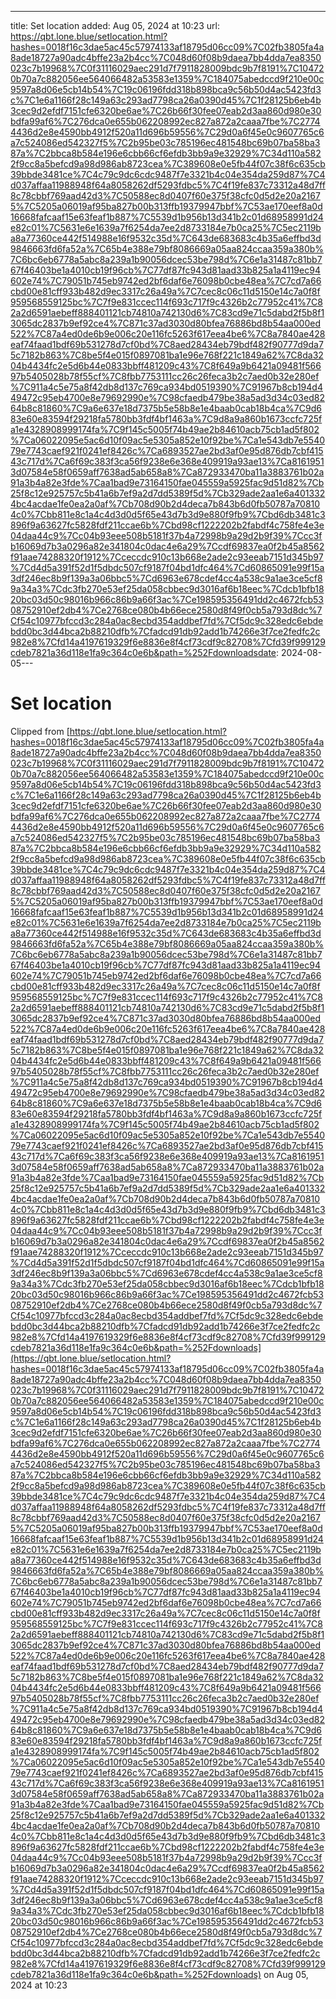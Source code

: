 ---
title: Set location
added: Aug 05, 2024 at 10:23
url: https://qbt.lone.blue/setlocation.html?hashes=0018f16c3dae5ac45c57974133af18795d06cc09%7C02fb3805fa4a8ade18727a90adc4bffe23a2b4cc%7C048d60f08b9daea7bb4dda7ea8350023c7b19968%7C0f31116029aec291d7f7911828009bdc9b7f8191%7C104720b70a7c882056ee564066482a53583e1359%7C184075abedccd9f210e00c9597a8d06e5cb14b54%7C19c06196fdd318b898bca9c56b50d4ac5423fd3c%7C1e6a1166f28c149a63c293ad7798ca26a0390d45%7C1f28125b6eb4b3cec9d2efdf7151cfe6320be6ae%7C26b66f30fee07eab2d3aa860d980e30bdfa99af6%7C276dca0e655b062208992ec827a872a2caaa7fbe%7C27744436d2e8e4590bb4912f520a11d696b59556%7C29d0a6f45e0c9607765c6a7c524086ed542327f5%7C2b95be03c785196ec481548bc69b07ba58ba387a%7C2bbca8b584e196e6cbb66cf6efdb3bb9a9e32929%7C34d110a5822f9cc8a5befcd9a98d986ab8723cea%7C389608e0e5fb44f07c38f6c635cb39bbde3481ce%7C4c79c9dc6cdc9487f7e3321b4c04e354da259d87%7C4d037affaa11988948f64a8058262df5293fdbc5%7C4f19fe837c73312a48d7ff8c78cbbf769aad42d3%7C50588ec8d0407f60e375f38cfc0d5d2e20a21675%7C5205a06019af95ba827b00b313ffb19379947bbf%7C53ae170eef8a0d16668fafcaaf15e63feaf1b887%7C5539d1b956b13d341b2c01d68958991d24e82c01%7C5631e6e1639a7f6254da7ee2d8733184e7b0ca25%7C5ec2119ba8a77360ce442f514988e16f9532c35d%7C643de683683c4b35a6effbd3d9846663fd6fa52a%7C65b4e388e79bf8086669a05aa824ccaa359a380b%7C6bc6eb6778a5abc8a239a1b90056dcec53be798d%7C6e1a31487c81bb767f46403be1a4010cb19f96cb%7C77df87fc943d81aad33b825a1a4119ec94602e74%7C79051b745eb9742ed2bf6daf6e76098b0cbe48ea%7C7cd7a66cbd00e81cff933b482d9ec3317c26a49a%7C7cec8c06c11d5150e14c7a0f8f959568559125bc%7C7f9e831ccec114f693c717f9c4326b2c77952c41%7C82a2d6591aebeff888401121cb74810a742130d6%7C83cd9e71c5dabd2f5b8f13065dc2837b9ef92ce4%7C871c37ad3030d80bfea76886bd8b54aa000ed522%7C87a4ed0de6b9e006c20e116fc5263f617eea4be6%7C8a7840ae428eaf74faad1bdf69b531278d7cf0bd%7C8aed28434eb79bdf482f90777d9da75c7182b863%7C8be5f4e015f0897081ba1e96e768f221c1849a62%7C8da3204b4434fc2e5d6b44e0833bbff481209c43%7C8f649a9b6421a09481f56697b5405028b78f55cf%7C8fbb7753111cc26c26feca3b2c7aed0b32e280ef%7C911a4c5e75a8f42db8d137c769ca934bd0519390%7C91967b8cb194d449472c95eb4700e8e79692990e%7C98cfaedb479be38a5ad3d34c03ed8264b8c81860%7C9a6e637e18d7375b5e58b8e1e4baab0cab18b4ca%7C9d683e60e83594f29218fa5780bb3fdf4bf1463a%7C9d8a9a860b1673ccfc725fa1e4328908999174fa%7C9f145c5005f74b49ae2b84610acb75cb1ad5f802%7Ca06022095e5ac6d10f09ac5e5305a852e10f92be%7Ca1e543db7e554079e7743caef921f0241ef8426c%7Ca6893527ae2bd3af0e95d876db7cbf41543c717d%7Ca6f69c383f3ca56f9238e6e368e409919a93ae13%7Ca81619513d07584e58f0659aff7638ad5ab658a8%7Ca872933470ba11a3883761b02a91a3b4a82e3fde%7Caa1bad9e73164150fae045559a5925fac9d51d82%7Cb25f8c12e925757c5b41a6b7ef9a2d7dd5389f5d%7Cb329ade2aa1e6a4013324bc4acdae1fe0ea2a0af%7Cb708d90b2d4deca7b843b6d0fb50787a708104c0%7Cbb811e8c1a4c4d3d0d5f65e43d7b3d9e880f9fb9%7Cbd6db3481c3896f9a63627fc5828fdf211ccae6b%7Cbd98cf1222202b2fabdf4c758fe4e3e04daa44c9%7Cc04b93eee508b5181f37b4a72998b9a29d2b9f39%7Ccc3fb16069d7b3a0296a82e341804c0dac4e6a29%7Ccdf69837ea0f2b45a8562f91aae74288320f1912%7Cceccdc910c13b668e2ade2c93eeab7151d345b97%7Cd4d5a391f52d1f5dbdc507cf9187f04bd1dfc464%7Cd60865091e99f15a3df246ec8b9f139a3a06bbc5%7Cd6963e678cdef4cc4a538c9a1ae3ce5cf89a34a3%7Cdc3fb270e53ef25da058cbbec9d3016af6b18eec%7Cdcb1bfb1820bc03d50c98016b966c86b9a66f3ac%7Ce198595356491dd2c4672fcb5308752910ef2db4%7Ce2768ce080b4b66ece2580d8f49f0cb5a793d8dc%7Cf54c10977bfccd3c284a0ac8ecbd354addbef7fd%7Cf5dc9c328edc6ebdebdd0bc3d44bca2b88210dfb%7Cfadcd91db92add1b74266e3f7ce2fedfc2c982e8%7Cfd14a4197619329f6e8836e8f4cf73cdf9c82708%7Cfd39f999129cdeb7821a36d118e1fa9c364c0e6b&path=%252Fdownloadsdate: 2024-08-05---

# Set location

Clipped from [https://qbt.lone.blue/setlocation.html?hashes=0018f16c3dae5ac45c57974133af18795d06cc09%7C02fb3805fa4a8ade18727a90adc4bffe23a2b4cc%7C048d60f08b9daea7bb4dda7ea8350023c7b19968%7C0f31116029aec291d7f7911828009bdc9b7f8191%7C104720b70a7c882056ee564066482a53583e1359%7C184075abedccd9f210e00c9597a8d06e5cb14b54%7C19c06196fdd318b898bca9c56b50d4ac5423fd3c%7C1e6a1166f28c149a63c293ad7798ca26a0390d45%7C1f28125b6eb4b3cec9d2efdf7151cfe6320be6ae%7C26b66f30fee07eab2d3aa860d980e30bdfa99af6%7C276dca0e655b062208992ec827a872a2caaa7fbe%7C27744436d2e8e4590bb4912f520a11d696b59556%7C29d0a6f45e0c9607765c6a7c524086ed542327f5%7C2b95be03c785196ec481548bc69b07ba58ba387a%7C2bbca8b584e196e6cbb66cf6efdb3bb9a9e32929%7C34d110a5822f9cc8a5befcd9a98d986ab8723cea%7C389608e0e5fb44f07c38f6c635cb39bbde3481ce%7C4c79c9dc6cdc9487f7e3321b4c04e354da259d87%7C4d037affaa11988948f64a8058262df5293fdbc5%7C4f19fe837c73312a48d7ff8c78cbbf769aad42d3%7C50588ec8d0407f60e375f38cfc0d5d2e20a21675%7C5205a06019af95ba827b00b313ffb19379947bbf%7C53ae170eef8a0d16668fafcaaf15e63feaf1b887%7C5539d1b956b13d341b2c01d68958991d24e82c01%7C5631e6e1639a7f6254da7ee2d8733184e7b0ca25%7C5ec2119ba8a77360ce442f514988e16f9532c35d%7C643de683683c4b35a6effbd3d9846663fd6fa52a%7C65b4e388e79bf8086669a05aa824ccaa359a380b%7C6bc6eb6778a5abc8a239a1b90056dcec53be798d%7C6e1a31487c81bb767f46403be1a4010cb19f96cb%7C77df87fc943d81aad33b825a1a4119ec94602e74%7C79051b745eb9742ed2bf6daf6e76098b0cbe48ea%7C7cd7a66cbd00e81cff933b482d9ec3317c26a49a%7C7cec8c06c11d5150e14c7a0f8f959568559125bc%7C7f9e831ccec114f693c717f9c4326b2c77952c41%7C82a2d6591aebeff888401121cb74810a742130d6%7C83cd9e71c5dabd2f5b8f13065dc2837b9ef92ce4%7C871c37ad3030d80bfea76886bd8b54aa000ed522%7C87a4ed0de6b9e006c20e116fc5263f617eea4be6%7C8a7840ae428eaf74faad1bdf69b531278d7cf0bd%7C8aed28434eb79bdf482f90777d9da75c7182b863%7C8be5f4e015f0897081ba1e96e768f221c1849a62%7C8da3204b4434fc2e5d6b44e0833bbff481209c43%7C8f649a9b6421a09481f56697b5405028b78f55cf%7C8fbb7753111cc26c26feca3b2c7aed0b32e280ef%7C911a4c5e75a8f42db8d137c769ca934bd0519390%7C91967b8cb194d449472c95eb4700e8e79692990e%7C98cfaedb479be38a5ad3d34c03ed8264b8c81860%7C9a6e637e18d7375b5e58b8e1e4baab0cab18b4ca%7C9d683e60e83594f29218fa5780bb3fdf4bf1463a%7C9d8a9a860b1673ccfc725fa1e4328908999174fa%7C9f145c5005f74b49ae2b84610acb75cb1ad5f802%7Ca06022095e5ac6d10f09ac5e5305a852e10f92be%7Ca1e543db7e554079e7743caef921f0241ef8426c%7Ca6893527ae2bd3af0e95d876db7cbf41543c717d%7Ca6f69c383f3ca56f9238e6e368e409919a93ae13%7Ca81619513d07584e58f0659aff7638ad5ab658a8%7Ca872933470ba11a3883761b02a91a3b4a82e3fde%7Caa1bad9e73164150fae045559a5925fac9d51d82%7Cb25f8c12e925757c5b41a6b7ef9a2d7dd5389f5d%7Cb329ade2aa1e6a4013324bc4acdae1fe0ea2a0af%7Cb708d90b2d4deca7b843b6d0fb50787a708104c0%7Cbb811e8c1a4c4d3d0d5f65e43d7b3d9e880f9fb9%7Cbd6db3481c3896f9a63627fc5828fdf211ccae6b%7Cbd98cf1222202b2fabdf4c758fe4e3e04daa44c9%7Cc04b93eee508b5181f37b4a72998b9a29d2b9f39%7Ccc3fb16069d7b3a0296a82e341804c0dac4e6a29%7Ccdf69837ea0f2b45a8562f91aae74288320f1912%7Cceccdc910c13b668e2ade2c93eeab7151d345b97%7Cd4d5a391f52d1f5dbdc507cf9187f04bd1dfc464%7Cd60865091e99f15a3df246ec8b9f139a3a06bbc5%7Cd6963e678cdef4cc4a538c9a1ae3ce5cf89a34a3%7Cdc3fb270e53ef25da058cbbec9d3016af6b18eec%7Cdcb1bfb1820bc03d50c98016b966c86b9a66f3ac%7Ce198595356491dd2c4672fcb5308752910ef2db4%7Ce2768ce080b4b66ece2580d8f49f0cb5a793d8dc%7Cf54c10977bfccd3c284a0ac8ecbd354addbef7fd%7Cf5dc9c328edc6ebdebdd0bc3d44bca2b88210dfb%7Cfadcd91db92add1b74266e3f7ce2fedfc2c982e8%7Cfd14a4197619329f6e8836e8f4cf73cdf9c82708%7Cfd39f999129cdeb7821a36d118e1fa9c364c0e6b&path=%252Fdownloads](https://qbt.lone.blue/setlocation.html?hashes=0018f16c3dae5ac45c57974133af18795d06cc09%7C02fb3805fa4a8ade18727a90adc4bffe23a2b4cc%7C048d60f08b9daea7bb4dda7ea8350023c7b19968%7C0f31116029aec291d7f7911828009bdc9b7f8191%7C104720b70a7c882056ee564066482a53583e1359%7C184075abedccd9f210e00c9597a8d06e5cb14b54%7C19c06196fdd318b898bca9c56b50d4ac5423fd3c%7C1e6a1166f28c149a63c293ad7798ca26a0390d45%7C1f28125b6eb4b3cec9d2efdf7151cfe6320be6ae%7C26b66f30fee07eab2d3aa860d980e30bdfa99af6%7C276dca0e655b062208992ec827a872a2caaa7fbe%7C27744436d2e8e4590bb4912f520a11d696b59556%7C29d0a6f45e0c9607765c6a7c524086ed542327f5%7C2b95be03c785196ec481548bc69b07ba58ba387a%7C2bbca8b584e196e6cbb66cf6efdb3bb9a9e32929%7C34d110a5822f9cc8a5befcd9a98d986ab8723cea%7C389608e0e5fb44f07c38f6c635cb39bbde3481ce%7C4c79c9dc6cdc9487f7e3321b4c04e354da259d87%7C4d037affaa11988948f64a8058262df5293fdbc5%7C4f19fe837c73312a48d7ff8c78cbbf769aad42d3%7C50588ec8d0407f60e375f38cfc0d5d2e20a21675%7C5205a06019af95ba827b00b313ffb19379947bbf%7C53ae170eef8a0d16668fafcaaf15e63feaf1b887%7C5539d1b956b13d341b2c01d68958991d24e82c01%7C5631e6e1639a7f6254da7ee2d8733184e7b0ca25%7C5ec2119ba8a77360ce442f514988e16f9532c35d%7C643de683683c4b35a6effbd3d9846663fd6fa52a%7C65b4e388e79bf8086669a05aa824ccaa359a380b%7C6bc6eb6778a5abc8a239a1b90056dcec53be798d%7C6e1a31487c81bb767f46403be1a4010cb19f96cb%7C77df87fc943d81aad33b825a1a4119ec94602e74%7C79051b745eb9742ed2bf6daf6e76098b0cbe48ea%7C7cd7a66cbd00e81cff933b482d9ec3317c26a49a%7C7cec8c06c11d5150e14c7a0f8f959568559125bc%7C7f9e831ccec114f693c717f9c4326b2c77952c41%7C82a2d6591aebeff888401121cb74810a742130d6%7C83cd9e71c5dabd2f5b8f13065dc2837b9ef92ce4%7C871c37ad3030d80bfea76886bd8b54aa000ed522%7C87a4ed0de6b9e006c20e116fc5263f617eea4be6%7C8a7840ae428eaf74faad1bdf69b531278d7cf0bd%7C8aed28434eb79bdf482f90777d9da75c7182b863%7C8be5f4e015f0897081ba1e96e768f221c1849a62%7C8da3204b4434fc2e5d6b44e0833bbff481209c43%7C8f649a9b6421a09481f56697b5405028b78f55cf%7C8fbb7753111cc26c26feca3b2c7aed0b32e280ef%7C911a4c5e75a8f42db8d137c769ca934bd0519390%7C91967b8cb194d449472c95eb4700e8e79692990e%7C98cfaedb479be38a5ad3d34c03ed8264b8c81860%7C9a6e637e18d7375b5e58b8e1e4baab0cab18b4ca%7C9d683e60e83594f29218fa5780bb3fdf4bf1463a%7C9d8a9a860b1673ccfc725fa1e4328908999174fa%7C9f145c5005f74b49ae2b84610acb75cb1ad5f802%7Ca06022095e5ac6d10f09ac5e5305a852e10f92be%7Ca1e543db7e554079e7743caef921f0241ef8426c%7Ca6893527ae2bd3af0e95d876db7cbf41543c717d%7Ca6f69c383f3ca56f9238e6e368e409919a93ae13%7Ca81619513d07584e58f0659aff7638ad5ab658a8%7Ca872933470ba11a3883761b02a91a3b4a82e3fde%7Caa1bad9e73164150fae045559a5925fac9d51d82%7Cb25f8c12e925757c5b41a6b7ef9a2d7dd5389f5d%7Cb329ade2aa1e6a4013324bc4acdae1fe0ea2a0af%7Cb708d90b2d4deca7b843b6d0fb50787a708104c0%7Cbb811e8c1a4c4d3d0d5f65e43d7b3d9e880f9fb9%7Cbd6db3481c3896f9a63627fc5828fdf211ccae6b%7Cbd98cf1222202b2fabdf4c758fe4e3e04daa44c9%7Cc04b93eee508b5181f37b4a72998b9a29d2b9f39%7Ccc3fb16069d7b3a0296a82e341804c0dac4e6a29%7Ccdf69837ea0f2b45a8562f91aae74288320f1912%7Cceccdc910c13b668e2ade2c93eeab7151d345b97%7Cd4d5a391f52d1f5dbdc507cf9187f04bd1dfc464%7Cd60865091e99f15a3df246ec8b9f139a3a06bbc5%7Cd6963e678cdef4cc4a538c9a1ae3ce5cf89a34a3%7Cdc3fb270e53ef25da058cbbec9d3016af6b18eec%7Cdcb1bfb1820bc03d50c98016b966c86b9a66f3ac%7Ce198595356491dd2c4672fcb5308752910ef2db4%7Ce2768ce080b4b66ece2580d8f49f0cb5a793d8dc%7Cf54c10977bfccd3c284a0ac8ecbd354addbef7fd%7Cf5dc9c328edc6ebdebdd0bc3d44bca2b88210dfb%7Cfadcd91db92add1b74266e3f7ce2fedfc2c982e8%7Cfd14a4197619329f6e8836e8f4cf73cdf9c82708%7Cfd39f999129cdeb7821a36d118e1fa9c364c0e6b&path=%252Fdownloads) on Aug 05, 2024 at 10:23
